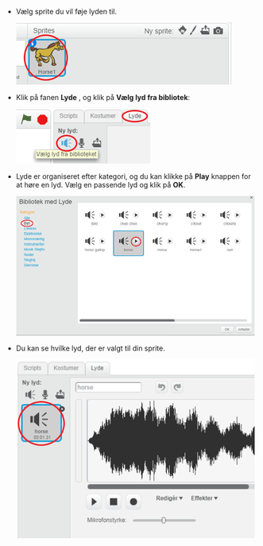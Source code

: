 + Vælg sprite du vil føje lyden til.
    
    ![skærmbillede](images/sprite-select.png)

+ Klik på fanen **Lyde** , og klik på **Vælg lyd fra bibliotek**:
    
    ![skærmbillede](images/import-sound.png)

+ Lyde er organiseret efter kategori, og du kan klikke på **Play** knappen for at høre en lyd. Vælg en passende lyd og klik på **OK**.
    
    ![skærmbillede](images/choose-sound.png)

+ Du kan se hvilke lyd, der er valgt til din sprite.
    
    ![skærmbillede](images/sound-imported.png)